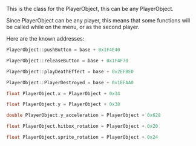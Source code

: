 This is the class for the PlayerObject, this can be any PlayerObject.

Since PlayerObject can be any player, this means that some functions will be called while on the menu, or as the second player.

Here are the known addresses:

```cpp
PlayerObject::pushButton = base + 0x1F4E40

PlayerObject::releaseButton = base + 0x1F4F70

PlayerObject::playDeathEffect = base + 0x2EFBE0

PlayerObject::PlayerDestroyed = base + 0x1EFAA0

float PlayerObject.x = PlayerObject + 0x34

float PlayerObject.y = PlayerObject + 0x38

double PlayerObject.y_acceleration = PlayerObject + 0x628

float PlayerObject.hitbox_rotation = PlayerObject + 0x20

float PlayerObject.sprite_rotation = PlayerObject + 0x24
```

